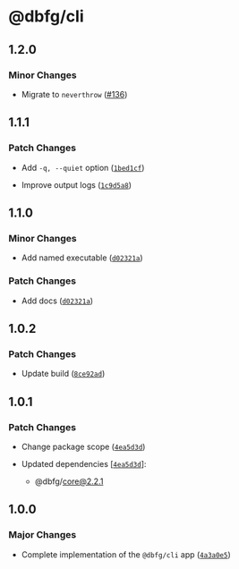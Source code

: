 # @dbfg/cli

## 1.2.0

### Minor Changes

- Migrate to `neverthrow` ([#136](https://github.com/mikededo/dart-barrel-file-generator/pull/136))

## 1.1.1

### Patch Changes

- Add `-q, --quiet` option ([`1bed1cf`](https://github.com/mikededo/dart-barrel-file-generator/commit/1bed1cf94a348638b5960d43f7d2f3acbeb60d0e))

- Improve output logs ([`1c9d5a8`](https://github.com/mikededo/dart-barrel-file-generator/commit/1c9d5a892de3257c6bef5c35e9cc675b2026893e))

## 1.1.0

### Minor Changes

- Add named executable ([`d02321a`](https://github.com/mikededo/dart-barrel-file-generator/commit/d02321a247bd063b9899081b422fd6496a31abf2))

### Patch Changes

- Add docs ([`d02321a`](https://github.com/mikededo/dart-barrel-file-generator/commit/d02321a247bd063b9899081b422fd6496a31abf2))

## 1.0.2

### Patch Changes

- Update build ([`8ce92ad`](https://github.com/mikededo/dart-barrel-file-generator/commit/8ce92adc60d7f9987504cc2c3063485e48f878db))

## 1.0.1

### Patch Changes

- Change package scope ([`4ea5d3d`](https://github.com/mikededo/dart-barrel-file-generator/commit/4ea5d3db75e62de4a4ef4dd478d0d4bc94e859f8))

- Updated dependencies [[`4ea5d3d`](https://github.com/mikededo/dart-barrel-file-generator/commit/4ea5d3db75e62de4a4ef4dd478d0d4bc94e859f8)]:
  - @dbfg/core@2.2.1

## 1.0.0

### Major Changes

- Complete implementation of the `@dbfg/cli` app ([`4a3a0e5`](https://github.com/mikededo/dart-barrel-file-generator/commit/4a3a0e55b4d208aabb751700ae92dc83215b3a10))
